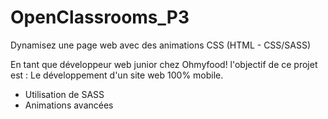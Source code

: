 # OpenClassrooms_P3
Dynamisez une page web avec des animations CSS (HTML - CSS/SASS)

En tant que développeur web junior chez Ohmyfood! l'objectif de ce projet est :
Le développement d'un site web 100% mobile.

- Utilisation de SASS
- Animations avancées
